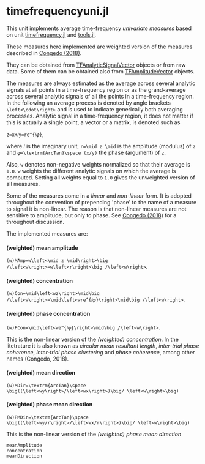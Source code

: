 # timefrequencyuni.jl

This unit implements average time-frequency *univariate measures* based
on unit [timefrequency.jl](@ref) and [tools.jl](@ref).

These measures here implemented are weighted version of the measures
described in [Congedo (2018)](https://hal.archives-ouvertes.fr/hal-01868538/document).

They can be obtained from [TFAnalyticSignalVector](@ref) objects
or from raw data. Some of them can be obtained also from
[TFAmplitudeVector](@ref) objects.

The measures are always estimated as the average across several analytic signals
at all points in a time-frequency region or as the grand-average
across several analytic signals of all the points in a time-frequency region.
In the following an average process is denoted by angle brackets
``\left<\cdot\right>`` and is used to indicate
generically both averaging processes.
Analytic signal in a time-frequency region,
it does not matter if this is actually a single point,
a vector or a matrix, is denoted such as

``z=x+𝑖y=re^{𝑖𝜑}``,

where ``𝑖`` is the imaginary unit, ``r=\mid z \mid`` is the amplitude
(modulus) of ``z`` and ``𝜑=\textrm{ArcTan}\space (x/y)`` the phase (argument)
of ``z``.

Also, ``w`` denotes non-negative weights normalized so that their average is
``1.0``. ``w`` weights the different analytic signals on which the average
is computed. Setting all weights equal to ``1.0`` gives the unweighted version
of all measures.

Some of the measures come in a *linear* and *non-linear* form.
It is adopted throughout the convention of prepending 'phase'
to the name of a measure to signal it is non-linear.
The reason is that non-linear measures are not sensitive to amplitude,
but only to phase.
See [Congedo (2018)](https://hal.archives-ouvertes.fr/hal-01868538/document)
for a throughout discussion.

The implemented measures are:

#### (weighted) mean amplitude

``(w)MAmp=w\left<\mid z \mid\right>\big /\left<w\right>=w\left<r\right>\big /\left<w\right>``.

#### (weighted) concentration

``(w)Con=\mid\left<wz\right>\mid\big /\left<w\right>=\mid\left<wre^{𝑖𝜑}\right>\mid\big /\left<w\right>``.

#### (weighted) phase concentration

``(w)PCon=\mid\left<we^{𝑖𝜑}\right>\mid\big /\left<w\right>``.

This is the non-linear version of the *(weighted) concentration*.
In the litetrature it is also known as
*circular mean resultant length*, *inter-trial phase coherence*,
*inter-trial phase clustering* and
*phase coherence*, among other names (Congedo, 2018).

#### (weighted) mean direction

``(w)MDir=\textrm{ArcTan}\space \big((\left<wy\right>/\left<wx\right>)\big/ \left<w\right>\big)``

#### (weighted) phase mean direction

``(w)PMDir=\textrm{ArcTan}\space \big((\left<wy/r\right>/\left<wx/r\right>)\big/ \left<w\right>\big)``

This is the non-linear version of the *(weighted) phase mean direction*


```@docs
meanAmplitude
concentration
meanDirection
```

